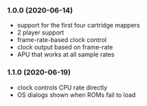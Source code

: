 ### 1.0.0 (2020-06-14)

- support for the first four cartridge mappers
- 2 player support
- frame-rate-based clock control
- clock output based on frame-rate
- APU that works at all sample rates

### 1.1.0 (2020-06-19)

- clock controls CPU rate directly
- OS dialogs shown when ROMs fail to load
